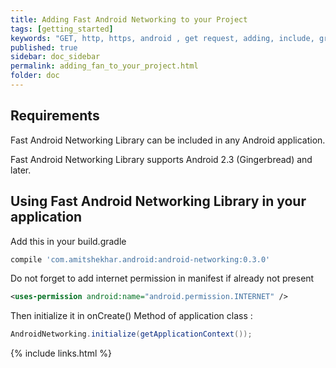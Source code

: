 ```yaml
---
title: Adding Fast Android Networking to your Project
tags: [getting_started]
keywords: "GET, http, https, android , get request, adding, include, gradle"
published: true
sidebar: doc_sidebar
permalink: adding_fan_to_your_project.html
folder: doc
---
```


## Requirements

Fast Android Networking Library can be included in any Android application. 

Fast Android Networking Library supports Android 2.3 (Gingerbread) and later. 

## Using Fast Android Networking Library in your application

Add this in your build.gradle

```groovy
compile 'com.amitshekhar.android:android-networking:0.3.0'
```

Do not forget to add internet permission in manifest if already not present

```xml
<uses-permission android:name="android.permission.INTERNET" />
```

Then initialize it in onCreate() Method of application class :

```java
AndroidNetworking.initialize(getApplicationContext());
```

{% include links.html %}
